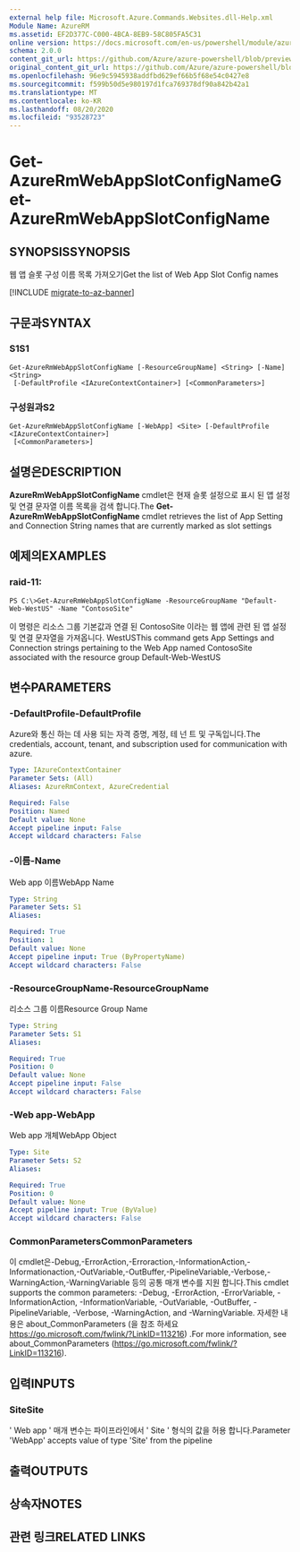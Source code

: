 ```yaml
---
external help file: Microsoft.Azure.Commands.Websites.dll-Help.xml
Module Name: AzureRM
ms.assetid: EF2D377C-C000-4BCA-8EB9-58C805FA5C31
online version: https://docs.microsoft.com/en-us/powershell/module/azurerm.websites/get-azurermwebappslotconfigname
schema: 2.0.0
content_git_url: https://github.com/Azure/azure-powershell/blob/preview/src/ResourceManager/Websites/Commands.Websites/help/Get-AzureRmWebAppSlotConfigName.md
original_content_git_url: https://github.com/Azure/azure-powershell/blob/preview/src/ResourceManager/Websites/Commands.Websites/help/Get-AzureRmWebAppSlotConfigName.md
ms.openlocfilehash: 96e9c5945938addfbd629ef66b5f68e54c0427e8
ms.sourcegitcommit: f599b50d5e980197d1fca769378df90a842b42a1
ms.translationtype: MT
ms.contentlocale: ko-KR
ms.lasthandoff: 08/20/2020
ms.locfileid: "93528723"
---
```

# <span data-ttu-id="4a2ff-101">Get-AzureRmWebAppSlotConfigName</span><span class="sxs-lookup"><span data-stu-id="4a2ff-101">Get-AzureRmWebAppSlotConfigName</span></span>

## <span data-ttu-id="4a2ff-102">SYNOPSIS</span><span class="sxs-lookup"><span data-stu-id="4a2ff-102">SYNOPSIS</span></span>
<span data-ttu-id="4a2ff-103">웹 앱 슬롯 구성 이름 목록 가져오기</span><span class="sxs-lookup"><span data-stu-id="4a2ff-103">Get the list of Web App Slot Config names</span></span>

[!INCLUDE [migrate-to-az-banner](../../includes/migrate-to-az-banner.md)]

## <span data-ttu-id="4a2ff-104">구문과</span><span class="sxs-lookup"><span data-stu-id="4a2ff-104">SYNTAX</span></span>

### <span data-ttu-id="4a2ff-105">S1</span><span class="sxs-lookup"><span data-stu-id="4a2ff-105">S1</span></span>
```
Get-AzureRmWebAppSlotConfigName [-ResourceGroupName] <String> [-Name] <String>
 [-DefaultProfile <IAzureContextContainer>] [<CommonParameters>]
```

### <span data-ttu-id="4a2ff-106">구성원과</span><span class="sxs-lookup"><span data-stu-id="4a2ff-106">S2</span></span>
```
Get-AzureRmWebAppSlotConfigName [-WebApp] <Site> [-DefaultProfile <IAzureContextContainer>]
 [<CommonParameters>]
```

## <span data-ttu-id="4a2ff-107">설명은</span><span class="sxs-lookup"><span data-stu-id="4a2ff-107">DESCRIPTION</span></span>
<span data-ttu-id="4a2ff-108">**AzureRmWebAppSlotConfigName** cmdlet은 현재 슬롯 설정으로 표시 된 앱 설정 및 연결 문자열 이름 목록을 검색 합니다.</span><span class="sxs-lookup"><span data-stu-id="4a2ff-108">The **Get-AzureRmWebAppSlotConfigName** cmdlet retrieves the list of App Setting and Connection String names that are currently marked as slot settings</span></span>

## <span data-ttu-id="4a2ff-109">예제의</span><span class="sxs-lookup"><span data-stu-id="4a2ff-109">EXAMPLES</span></span>

### <span data-ttu-id="4a2ff-110">raid-1</span><span class="sxs-lookup"><span data-stu-id="4a2ff-110">1:</span></span>
```
PS C:\>Get-AzureRmWebAppSlotConfigName -ResourceGroupName "Default-Web-WestUS" -Name "ContosoSite"
```

<span data-ttu-id="4a2ff-111">이 명령은 리소스 그룹 기본값과 연결 된 ContosoSite 이라는 웹 앱에 관련 된 앱 설정 및 연결 문자열을 가져옵니다. WestUS</span><span class="sxs-lookup"><span data-stu-id="4a2ff-111">This command gets App Settings and Connection strings pertaining to the Web App named ContosoSite associated with the resource group Default-Web-WestUS</span></span>

## <span data-ttu-id="4a2ff-112">변수</span><span class="sxs-lookup"><span data-stu-id="4a2ff-112">PARAMETERS</span></span>

### <span data-ttu-id="4a2ff-113">-DefaultProfile</span><span class="sxs-lookup"><span data-stu-id="4a2ff-113">-DefaultProfile</span></span>
<span data-ttu-id="4a2ff-114">Azure와 통신 하는 데 사용 되는 자격 증명, 계정, 테 넌 트 및 구독입니다.</span><span class="sxs-lookup"><span data-stu-id="4a2ff-114">The credentials, account, tenant, and subscription used for communication with azure.</span></span>

```yaml
Type: IAzureContextContainer
Parameter Sets: (All)
Aliases: AzureRmContext, AzureCredential

Required: False
Position: Named
Default value: None
Accept pipeline input: False
Accept wildcard characters: False
```

### <span data-ttu-id="4a2ff-115">-이름</span><span class="sxs-lookup"><span data-stu-id="4a2ff-115">-Name</span></span>
<span data-ttu-id="4a2ff-116">Web app 이름</span><span class="sxs-lookup"><span data-stu-id="4a2ff-116">WebApp Name</span></span>

```yaml
Type: String
Parameter Sets: S1
Aliases: 

Required: True
Position: 1
Default value: None
Accept pipeline input: True (ByPropertyName)
Accept wildcard characters: False
```

### <span data-ttu-id="4a2ff-117">-ResourceGroupName</span><span class="sxs-lookup"><span data-stu-id="4a2ff-117">-ResourceGroupName</span></span>
<span data-ttu-id="4a2ff-118">리소스 그룹 이름</span><span class="sxs-lookup"><span data-stu-id="4a2ff-118">Resource Group Name</span></span>

```yaml
Type: String
Parameter Sets: S1
Aliases: 

Required: True
Position: 0
Default value: None
Accept pipeline input: False
Accept wildcard characters: False
```

### <span data-ttu-id="4a2ff-119">-Web app</span><span class="sxs-lookup"><span data-stu-id="4a2ff-119">-WebApp</span></span>
<span data-ttu-id="4a2ff-120">Web app 개체</span><span class="sxs-lookup"><span data-stu-id="4a2ff-120">WebApp Object</span></span>

```yaml
Type: Site
Parameter Sets: S2
Aliases: 

Required: True
Position: 0
Default value: None
Accept pipeline input: True (ByValue)
Accept wildcard characters: False
```

### <span data-ttu-id="4a2ff-121">CommonParameters</span><span class="sxs-lookup"><span data-stu-id="4a2ff-121">CommonParameters</span></span>
<span data-ttu-id="4a2ff-122">이 cmdlet은-Debug,-ErrorAction,-Erroraction,-InformationAction,-Informationaction,-OutVariable,-OutBuffer,-PipelineVariable,-Verbose,-WarningAction,-WarningVariable 등의 공통 매개 변수를 지원 합니다.</span><span class="sxs-lookup"><span data-stu-id="4a2ff-122">This cmdlet supports the common parameters: -Debug, -ErrorAction, -ErrorVariable, -InformationAction, -InformationVariable, -OutVariable, -OutBuffer, -PipelineVariable, -Verbose, -WarningAction, and -WarningVariable.</span></span> <span data-ttu-id="4a2ff-123">자세한 내용은 about_CommonParameters (을 참조 하세요 https://go.microsoft.com/fwlink/?LinkID=113216) .</span><span class="sxs-lookup"><span data-stu-id="4a2ff-123">For more information, see about_CommonParameters (https://go.microsoft.com/fwlink/?LinkID=113216).</span></span>

## <span data-ttu-id="4a2ff-124">입력</span><span class="sxs-lookup"><span data-stu-id="4a2ff-124">INPUTS</span></span>

### <span data-ttu-id="4a2ff-125">Site</span><span class="sxs-lookup"><span data-stu-id="4a2ff-125">Site</span></span>
<span data-ttu-id="4a2ff-126">' Web app ' 매개 변수는 파이프라인에서 ' Site ' 형식의 값을 허용 합니다.</span><span class="sxs-lookup"><span data-stu-id="4a2ff-126">Parameter 'WebApp' accepts value of type 'Site' from the pipeline</span></span>

## <span data-ttu-id="4a2ff-127">출력</span><span class="sxs-lookup"><span data-stu-id="4a2ff-127">OUTPUTS</span></span>

## <span data-ttu-id="4a2ff-128">상속자</span><span class="sxs-lookup"><span data-stu-id="4a2ff-128">NOTES</span></span>

## <span data-ttu-id="4a2ff-129">관련 링크</span><span class="sxs-lookup"><span data-stu-id="4a2ff-129">RELATED LINKS</span></span>


